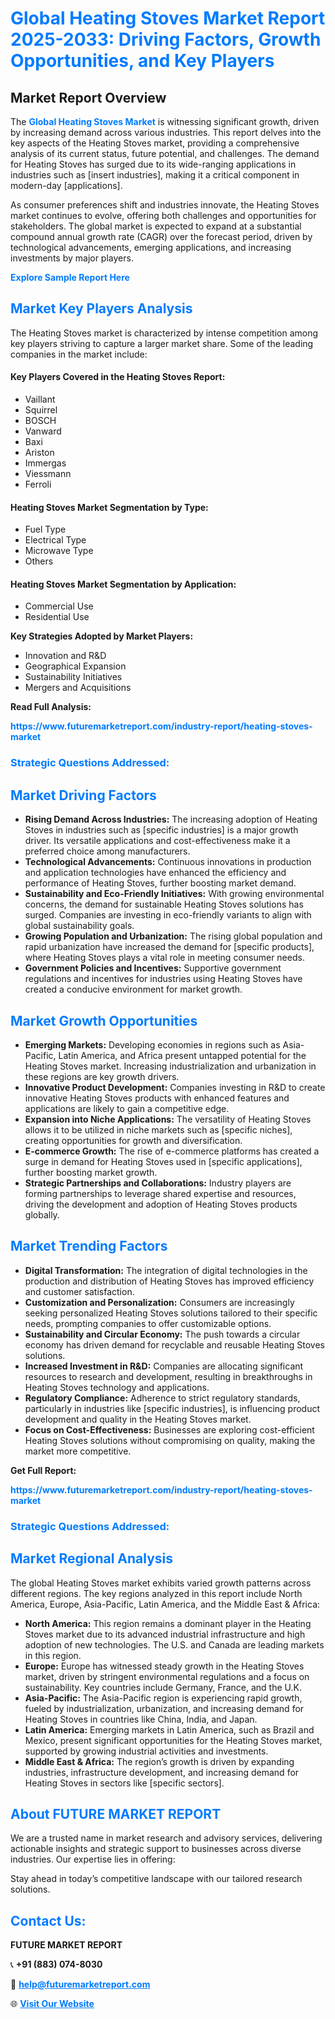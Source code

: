 <h1 style="color: #007BFF;">Global Heating Stoves Market Report 2025-2033: Driving Factors, Growth Opportunities, and Key Players</h1>

<section id="overview">
<h2>Market Report Overview</h2>
<p>The <a href="https://www.futuremarketreport.com/industry-report/heating-stoves-market" style="color: #007BFF; text-decoration: none;"><strong>Global Heating Stoves Market</strong></a> is witnessing significant growth, driven by increasing demand across various industries. This report delves into the key aspects of the Heating Stoves market, providing a comprehensive analysis of its current status, future potential, and challenges. The demand for Heating Stoves has surged due to its wide-ranging applications in industries such as [insert industries], making it a critical component in modern-day [applications].</p>
<p>As consumer preferences shift and industries innovate, the Heating Stoves market continues to evolve, offering both challenges and opportunities for stakeholders. The global market is expected to expand at a substantial compound annual growth rate (CAGR) over the forecast period, driven by technological advancements, emerging applications, and increasing investments by major players.</p>
</section>

<section id="overview">
<p><a href="https://www.futuremarketreport.com/request-sample/reportId=106220" style="color: #007BFF; text-decoration: none;"><strong>Explore Sample Report Here</strong></a></p>
</section>

<section id="key-players">
<h2 style="color: #007BFF;">Market Key Players Analysis</h2>
<p>The Heating Stoves market is characterized by intense competition among key players striving to capture a larger market share. Some of the leading companies in the market include:</p>
<h4>Key Players Covered in the Heating Stoves Report:</h4>
<ul><li>Vaillant</li><li>Squirrel</li><li>BOSCH</li><li>Vanward</li><li>Baxi</li><li>Ariston</li><li>Immergas</li><li>Viessmann</li><li>Ferroli</li></ul>
<h4>Heating Stoves Market Segmentation by Type:</h4>
<ul><li>Fuel Type</li><li>Electrical Type</li><li>Microwave Type</li><li>Others</li></ul>

<h4>Heating Stoves Market Segmentation by Application:</h4>
<ul><li>Commercial Use</li><li>Residential Use</li></ul>
<p><strong>Key Strategies Adopted by Market Players:</strong></p>
<ul>
<li>Innovation and R&D</li>
<li>Geographical Expansion</li>
<li>Sustainability Initiatives</li>
<li>Mergers and Acquisitions</li>
</ul>
</section>

<section>
<p><strong>Read Full Analysis: </strong></p><a href="https://www.futuremarketreport.com/industry-report/heating-stoves-market" style="color: #007BFF; text-decoration: none;"><strong>https://www.futuremarketreport.com/industry-report/heating-stoves-market</strong></a>
<h3 style="color: #007BFF;">Strategic Questions Addressed:</h3>
</section>

<section id="driving-factors">
<h2 style="color: #007BFF;">Market Driving Factors</h2>
<ul>
<li><strong>Rising Demand Across Industries:</strong> The increasing adoption of Heating Stoves in industries such as [specific industries] is a major growth driver. Its versatile applications and cost-effectiveness make it a preferred choice among manufacturers.</li>
<li><strong>Technological Advancements:</strong> Continuous innovations in production and application technologies have enhanced the efficiency and performance of Heating Stoves, further boosting market demand.</li>
<li><strong>Sustainability and Eco-Friendly Initiatives:</strong> With growing environmental concerns, the demand for sustainable Heating Stoves solutions has surged. Companies are investing in eco-friendly variants to align with global sustainability goals.</li>
<li><strong>Growing Population and Urbanization:</strong> The rising global population and rapid urbanization have increased the demand for [specific products], where Heating Stoves plays a vital role in meeting consumer needs.</li>
<li><strong>Government Policies and Incentives:</strong> Supportive government regulations and incentives for industries using Heating Stoves have created a conducive environment for market growth.</li>
</ul>
</section>

<section id="growth-opportunities">
<h2 style="color: #007BFF;">Market Growth Opportunities</h2>
<ul>
<li><strong>Emerging Markets:</strong> Developing economies in regions such as Asia-Pacific, Latin America, and Africa present untapped potential for the Heating Stoves market. Increasing industrialization and urbanization in these regions are key growth drivers.</li>
<li><strong>Innovative Product Development:</strong> Companies investing in R&D to create innovative Heating Stoves products with enhanced features and applications are likely to gain a competitive edge.</li>
<li><strong>Expansion into Niche Applications:</strong> The versatility of Heating Stoves allows it to be utilized in niche markets such as [specific niches], creating opportunities for growth and diversification.</li>
<li><strong>E-commerce Growth:</strong> The rise of e-commerce platforms has created a surge in demand for Heating Stoves used in [specific applications], further boosting market growth.</li>
<li><strong>Strategic Partnerships and Collaborations:</strong> Industry players are forming partnerships to leverage shared expertise and resources, driving the development and adoption of Heating Stoves products globally.</li>
</ul>
</section>

<section id="trending-factors">
<h2 style="color: #007BFF;">Market Trending Factors</h2>
<ul>
<li><strong>Digital Transformation:</strong> The integration of digital technologies in the production and distribution of Heating Stoves has improved efficiency and customer satisfaction.</li>
<li><strong>Customization and Personalization:</strong> Consumers are increasingly seeking personalized Heating Stoves solutions tailored to their specific needs, prompting companies to offer customizable options.</li>
<li><strong>Sustainability and Circular Economy:</strong> The push towards a circular economy has driven demand for recyclable and reusable Heating Stoves solutions.</li>
<li><strong>Increased Investment in R&D:</strong> Companies are allocating significant resources to research and development, resulting in breakthroughs in Heating Stoves technology and applications.</li>
<li><strong>Regulatory Compliance:</strong> Adherence to strict regulatory standards, particularly in industries like [specific industries], is influencing product development and quality in the Heating Stoves market.</li>
<li><strong>Focus on Cost-Effectiveness:</strong> Businesses are exploring cost-efficient Heating Stoves solutions without compromising on quality, making the market more competitive.</li>
</ul>
</section>

<section>
<p><strong>Get Full Report: </strong></p><a href="https://www.futuremarketreport.com/industry-report/heating-stoves-market" style="color: #007BFF; text-decoration: none;"><strong>https://www.futuremarketreport.com/industry-report/heating-stoves-market</strong></a>
<h3 style="color: #007BFF;">Strategic Questions Addressed:</h3>
</section>


<section id="regional-analysis">
<h2 style="color: #007BFF;">Market Regional Analysis</h2>
<p>The global Heating Stoves market exhibits varied growth patterns across different regions. The key regions analyzed in this report include North America, Europe, Asia-Pacific, Latin America, and the Middle East & Africa:</p>
<ul>
<li><strong>North America:</strong> This region remains a dominant player in the Heating Stoves market due to its advanced industrial infrastructure and high adoption of new technologies. The U.S. and Canada are leading markets in this region.</li>
<li><strong>Europe:</strong> Europe has witnessed steady growth in the Heating Stoves market, driven by stringent environmental regulations and a focus on sustainability. Key countries include Germany, France, and the U.K.</li>
<li><strong>Asia-Pacific:</strong> The Asia-Pacific region is experiencing rapid growth, fueled by industrialization, urbanization, and increasing demand for Heating Stoves in countries like China, India, and Japan.</li>
<li><strong>Latin America:</strong> Emerging markets in Latin America, such as Brazil and Mexico, present significant opportunities for the Heating Stoves market, supported by growing industrial activities and investments.</li>
<li><strong>Middle East & Africa:</strong> The region’s growth is driven by expanding industries, infrastructure development, and increasing demand for Heating Stoves in sectors like [specific sectors].</li>
</ul>
</section>

<footer>
<h2 style="color: #007BFF;">About FUTURE MARKET REPORT</h2>
<p>We are a trusted name in market research and advisory services, delivering actionable insights and strategic support to businesses across diverse industries. Our expertise lies in offering:</p>

<p>Stay ahead in today’s competitive landscape with our tailored research solutions.</p>

<h2 style="color: #007BFF;">Contact Us:</h2>
<p><strong>FUTURE MARKET REPORT</strong></p>
<p>📞 <strong>+91 (883) 074-8030</strong></p>
<p>📧 <strong><a href="mailto:help@futuremarketreport.com" style="color: #007BFF;">help@futuremarketreport.com</a></strong></p>
<p>🌐 <strong><a href="https://www.futuremarketreport.com/" style="color: #007BFF;">Visit Our Website</a></strong></p>
</footer>